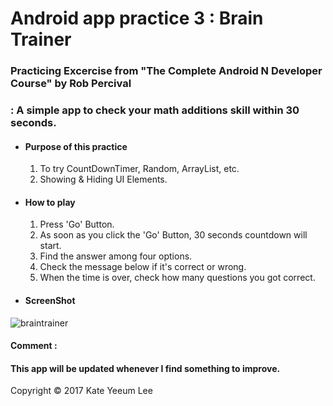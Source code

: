 # Android app practice 3 : Brain Trainer
### Practicing Excercise from "The Complete Android N Developer Course" by Rob Percival
###  :  A simple app to check your math additions skill within 30 seconds.

* #### Purpose of this practice
     1. To try CountDownTimer, Random, ArrayList, etc.
     2. Showing & Hiding UI Elements.
     
* #### How to play 
     1. Press 'Go' Button.
     2. As soon as you click the 'Go' Button, 30 seconds countdown will start.
     3. Find the answer among four options.
     4. Check the message below if it's correct or wrong.
     5. When the time is over, check how many questions you got correct.

* #### ScreenShot 
![braintrainer](https://user-images.githubusercontent.com/20132973/29597349-e7abd1d6-8776-11e7-8263-abfd6a02bdaa.png)

#### Comment : 
#### This app will be updated whenever I find something to improve.

Copyright © 2017 Kate Yeeum Lee
